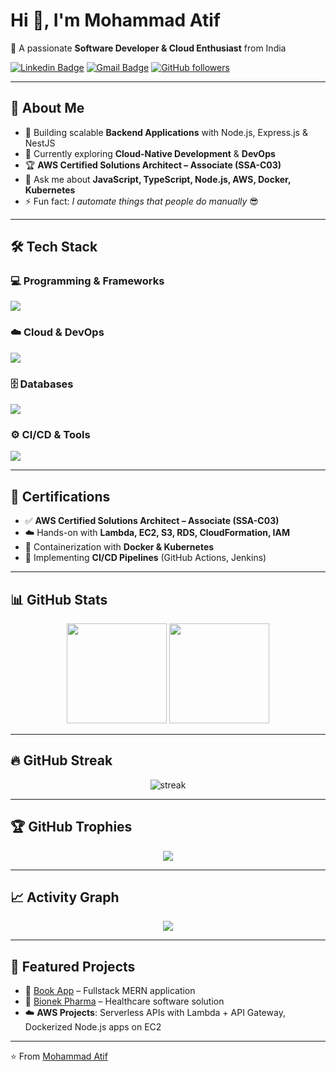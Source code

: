 # Hi 👋, I'm Mohammad Atif  

🚀 A passionate **Software Developer & Cloud Enthusiast** from India  

[![Linkedin Badge](https://img.shields.io/badge/-Mohammad%20Atif-blue?style=flat&logo=Linkedin&logoColor=white&link=https://www.linkedin.com/in/your-link)](https://www.linkedin.com/in/your-link) 
[![Gmail Badge](https://img.shields.io/badge/-atif.dev@gmail.com-c14438?style=flat&logo=Gmail&logoColor=white&link=mailto:atif.dev@gmail.com)](mailto:atif.dev@gmail.com) 
[![GitHub followers](https://img.shields.io/github/followers/786MohammadAtif786?label=Follow&style=social)](https://github.com/786MohammadAtif786)

---

## 🌟 About Me  
- 🔭 Building scalable **Backend Applications** with Node.js, Express.js & NestJS  
- 🌱 Currently exploring **Cloud-Native Development** & **DevOps**  
- 🏆 **AWS Certified Solutions Architect – Associate (SSA-C03)**  
- 💬 Ask me about **JavaScript, TypeScript, Node.js, AWS, Docker, Kubernetes**  
- ⚡ Fun fact: *I automate things that people do manually* 😎  

---

## 🛠️ Tech Stack

### 💻 Programming & Frameworks
<p>
  <img src="https://skillicons.dev/icons?i=js,ts,nodejs,express,nestjs" />
</p>

### ☁️ Cloud & DevOps
<p>
  <img src="https://skillicons.dev/icons?i=aws,docker,kubernetes,git,github,linux" />
</p>

### 🗄️ Databases
<p>
  <img src="https://skillicons.dev/icons?i=mongodb,mysql,postgres" />
</p>

### ⚙️ CI/CD & Tools
<p>
  <img src="https://skillicons.dev/icons?i=githubactions,jenkins,vscode" />
</p>

---

## 📜 Certifications
- ✅ **AWS Certified Solutions Architect – Associate (SSA-C03)**  
- ☁️ Hands-on with **Lambda, EC2, S3, RDS, CloudFormation, IAM**  
- 🐳 Containerization with **Docker & Kubernetes**  
- 🔄 Implementing **CI/CD Pipelines** (GitHub Actions, Jenkins)  

---

## 📊 GitHub Stats  
<p align="center">
  <img src="https://github-readme-stats.vercel.app/api?username=786MohammadAtif786&show_icons=true&theme=tokyonight" height="160"/>
  <img src="https://github-readme-stats.vercel.app/api/top-langs/?username=786MohammadAtif786&layout=compact&theme=tokyonight" height="160"/>
</p>

---

## 🔥 GitHub Streak
<p align="center">
  <img src="https://streak-stats.demolab.com?user=786MohammadAtif786&theme=tokyonight&border_radius=5" alt="streak"/>
</p>

---

## 🏆 GitHub Trophies
<p align="center">
  <img src="https://github-profile-trophy.vercel.app/?username=786MohammadAtif786&theme=tokyonight&no-frame=true&margin-w=5&margin-h=5"/>
</p>

---

## 📈 Activity Graph
<p align="center">
  <img src="https://github-readme-activity-graph.vercel.app/graph?username=786MohammadAtif786&theme=tokyo-night"/>
</p>

---

## 🚀 Featured Projects
- 📘 [Book App](https://github.com/786MohammadAtif786/book-app) – Fullstack MERN application  
- 🏥 [Bionek Pharma](https://github.com/786MohammadAtif786/bionek-pharma) – Healthcare software solution  
- ☁️ **AWS Projects**: Serverless APIs with Lambda + API Gateway, Dockerized Node.js apps on EC2  

---

⭐️ From [Mohammad Atif](https://github.com/786MohammadAtif786)

